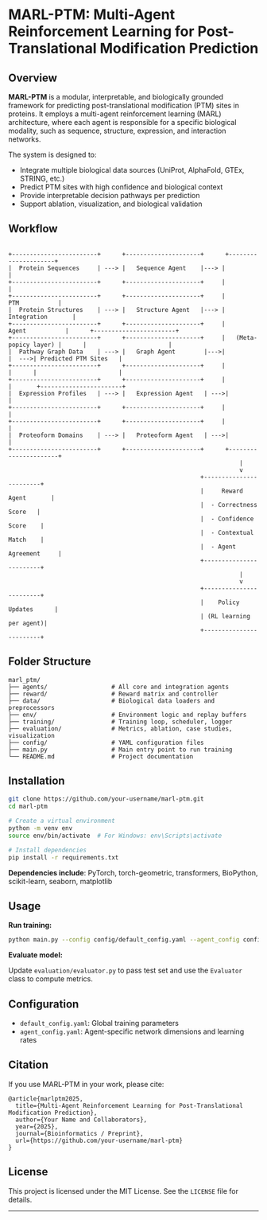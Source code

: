 
# MARL-PTM: Multi-Agent Reinforcement Learning for Post-Translational Modification Prediction

## Overview

**MARL-PTM** is a modular, interpretable, and biologically grounded framework for predicting post-translational modification (PTM) sites in proteins. It employs a multi-agent reinforcement learning (MARL) architecture, where each agent is responsible for a specific biological modality, such as sequence, structure, expression, and interaction networks.

The system is designed to:
- Integrate multiple biological data sources (UniProt, AlphaFold, GTEx, STRING, etc.)
- Predict PTM sites with high confidence and biological context
- Provide interpretable decision pathways per prediction
- Support ablation, visualization, and biological validation

## Workflow


```

+------------------------+      +---------------------+      +---------------------+      
|  Protein Sequences     | ---> |   Sequence Agent    |---> |                       |      
+------------------------+      +---------------------+     |                       |      
+------------------------+      +---------------------+     |         PTM           |      
|  Protein Structures    | ---> |   Structure Agent   |---> |     Integration       |     
+------------------------+      +---------------------+     |       Agent           |      +-----------------------+
+------------------------+      +---------------------+     |   (Meta-popicy layer) |      |                       |
|  Pathway Graph Data    | ---> |   Graph Agent        |--->|                       |  --->| Predicted PTM Sites   |
+------------------------+      +---------------------+     |                       |      |                       |
+------------------------+      +---------------------+     |                       |       +-----------------------+
|  Expression Profiles   | ---> |   Expression Agent   | --->|                      |    
+------------------------+      +---------------------+     |                       |      
+------------------------+      +---------------------+     |                       |     
|  Proteoform Domains    | ---> |   Proteoform Agent   | --->|                      |      
+------------------------+      +---------------------+      +----------------------+     
                                                                 |
                                                                 v
                                                      +------------------------+
                                                      |     Reward Agent       |
                                                      |  - Correctness Score   |
                                                      |  - Confidence Score    |
                                                      |  - Contextual Match    |
                                                      |  - Agent Agreement     |
                                                      +------------------------+
                                                                 |
                                                                 v
                                                      +------------------------+
                                                      |    Policy Updates      |
                                                      | (RL learning per agent)|
                                                      +------------------------+
```


## Folder Structure

```
marl_ptm/
├── agents/                  # All core and integration agents
├── reward/                  # Reward matrix and controller
├── data/                    # Biological data loaders and preprocessors
├── env/                     # Environment logic and replay buffers
├── training/                # Training loop, scheduler, logger
├── evaluation/              # Metrics, ablation, case studies, visualization
├── config/                  # YAML configuration files
├── main.py                  # Main entry point to run training
└── README.md                # Project documentation
```

## Installation

```bash
git clone https://github.com/your-username/marl-ptm.git
cd marl-ptm

# Create a virtual environment
python -m venv env
source env/bin/activate  # For Windows: env\Scripts\activate

# Install dependencies
pip install -r requirements.txt
```

**Dependencies include**: PyTorch, torch-geometric, transformers, BioPython, scikit-learn, seaborn, matplotlib

## Usage

**Run training:**

```bash
python main.py --config config/default_config.yaml --agent_config config/agent_config.yaml
```

**Evaluate model:**

Update `evaluation/evaluator.py` to pass test set and use the `Evaluator` class to compute metrics.

## Configuration

* `default_config.yaml`: Global training parameters
* `agent_config.yaml`: Agent-specific network dimensions and learning rates

## Citation

If you use MARL-PTM in your work, please cite:

```
@article{marlptm2025,
  title={Multi-Agent Reinforcement Learning for Post-Translational Modification Prediction},
  author={Your Name and Collaborators},
  year={2025},
  journal={Bioinformatics / Preprint},
  url={https://github.com/your-username/marl-ptm}
}
```

## License

This project is licensed under the MIT License. See the `LICENSE` file for details.

----
